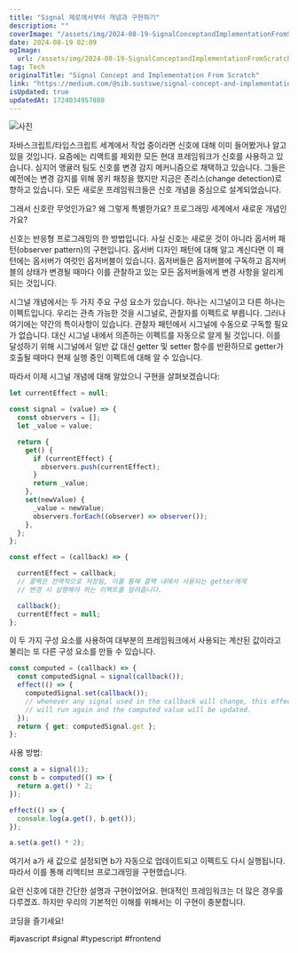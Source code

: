 ```yaml
---
title: "Signal 제로에서부터 개념과 구현하기"
description: ""
coverImage: "/assets/img/2024-08-19-SignalConceptandImplementationFromScratch_0.png"
date: 2024-08-19 02:09
ogImage: 
  url: /assets/img/2024-08-19-SignalConceptandImplementationFromScratch_0.png
tag: Tech
originalTitle: "Signal Concept and Implementation From Scratch"
link: "https://medium.com/@sib.sustswe/signal-concept-and-implementation-from-scratch-0515b2a7b99a"
isUpdated: true
updatedAt: 1724034957808
---
```




![사진](/assets/img/2024-08-19-SignalConceptandImplementationFromScratch_0.png)

자바스크립트/타입스크립트 세계에서 작업 중이라면 신호에 대해 이미 들어봤거나 알고 있을 것입니다. 요즘에는 리액트를 제외한 모든 현대 프레임워크가 신호를 사용하고 있습니다. 심지어 앵귤러 팀도 신호를 변경 감지 메커니즘으로 채택하고 있습니다. 그들은 예전에는 변경 감지를 위해 몽키 패칭을 했지만 지금은 존리스(change detection)로 향하고 있습니다. 모든 새로운 프레임워크들은 신호 개념을 중심으로 설계되었습니다.

그래서 신호란 무엇인가요? 왜 그렇게 특별한가요? 프로그래밍 세계에서 새로운 개념인가요?

신호는 반응형 프로그래밍의 한 방법입니다. 사실 신호는 새로운 것이 아니라 옵서버 패턴(observer pattern)의 구현입니다. 옵서버 디자인 패턴에 대해 알고 계신다면 이 패턴에는 옵서버가 여럿인 옵저버블이 있습니다. 옵저버들은 옵저버블에 구독하고 옵저버블의 상태가 변경될 때마다 이를 관찰하고 있는 모든 옵저버들에게 변경 사항을 알리게 되는 것입니다.


<!-- cozy-coder - 수평 -->
<ins class="adsbygoogle"
     style="display:block"
     data-ad-client="ca-pub-4877378276818686"
     data-ad-slot="1107185301"
     data-ad-format="auto"
     data-full-width-responsive="true"></ins>
<script>
     (adsbygoogle = window.adsbygoogle || []).push({});
</script>

시그널 개념에서는 두 가지 주요 구성 요소가 있습니다. 하나는 시그널이고 다른 하나는 이펙트입니다. 우리는 관측 가능한 것을 시그널로, 관찰자를 이펙트로 부릅니다. 그러나 여기에는 약간의 특이사항이 있습니다. 관찰자 패턴에서 시그널에 수동으로 구독할 필요가 없습니다. 대신 시그널 내에서 의존하는 이펙트를 자동으로 알게 될 것입니다. 이를 달성하기 위해 시그널에서 일반 값 대신 getter 및 setter 함수를 반환하므로 getter가 호출될 때마다 현재 실행 중인 이펙트에 대해 알 수 있습니다.

따라서 이제 시그널 개념에 대해 알았으니 구현을 살펴보겠습니다:

```js
let currentEffect = null;

const signal = (value) => {
  const observers = [];
  let _value = value;

  return {
    get() {
      if (currentEffect) {
        observers.push(currentEffect);
      }
      return _value;
    },
    set(newValue) {
      _value = newValue;
      observers.forEach((observer) => observer());
    },
  };
};

const effect = (callback) => {

  currentEffect = callback;   
  // 콜백은 전역적으로 저장됨, 이를 통해 콜백 내에서 사용되는 getter에게 
  // 변경 시 실행해야 하는 이펙트를 알려줍니다.

  callback();
  currentEffect = null;
};
```

이 두 가지 구성 요소를 사용하여 대부분의 프레임워크에서 사용되는 계산된 값이라고 불리는 또 다른 구성 요소를 만들 수 있습니다.

<!-- cozy-coder - 수평 -->
<ins class="adsbygoogle"
     style="display:block"
     data-ad-client="ca-pub-4877378276818686"
     data-ad-slot="1107185301"
     data-ad-format="auto"
     data-full-width-responsive="true"></ins>
<script>
     (adsbygoogle = window.adsbygoogle || []).push({});
</script>

```js
const computed = (callback) => {
  const computedSignal = signal(callback());
  effect(() => {
    computedSignal.set(callback()); 
    // whenever any signal used in the callback will change, this effect 
    // will run again and the computed value will be updated.
  });
  return { get: computedSignal.get };
};
```

사용 방법:

```js
const a = signal(1);
const b = computed(() => {
  return a.get() * 2;
});

effect(() => {
  console.log(a.get(), b.get());
});

a.set(a.get() * 2);
```

여기서 a가 새 값으로 설정되면 b가 자동으로 업데이트되고 이펙트도 다시 실행됩니다. 따라서 이를 통해 리액티브 프로그래밍을 구현했습니다.

<!-- cozy-coder - 수평 -->
<ins class="adsbygoogle"
     style="display:block"
     data-ad-client="ca-pub-4877378276818686"
     data-ad-slot="1107185301"
     data-ad-format="auto"
     data-full-width-responsive="true"></ins>
<script>
     (adsbygoogle = window.adsbygoogle || []).push({});
</script>

요런 신호에 대한 간단한 설명과 구현이었어요. 현대적인 프레임워크는 더 많은 경우를 다루겠죠. 하지만 우리의 기본적인 이해를 위해서는 이 구현이 충분합니다.

코딩을 즐기세요!

#javascript #signal #typescript #frontend
